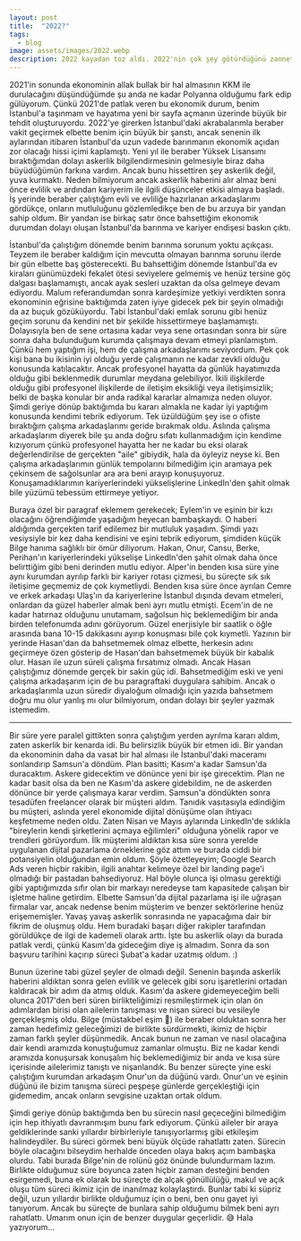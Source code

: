 ```yaml
---
layout: post
title:  "2022?"
tags:
  - blog
image: assets/images/2022.webp
description: 2022 kayadan toz aldı. 2022'nin çok şey götürdüğünü zannettiğim anlar olsa da yılın sonunda hiç de öyle olmadığını görmüş oldum. Geçtiğimiz yıl bir şeyler götürmüş olabilir, ancak yerine koyamayacağım pek çok şey kattı.
---
```

2021'in sonunda ekonominin allak bullak bir hal almasının KKM ile durulacağını düşündüğümde şu anda ne kadar Polyanna olduğumu fark edip gülüyorum. Çünkü 2021'de patlak veren bu ekonomik durum, benim İstanbul'a taşınmam ve hayatıma yeni bir sayfa açmanın üzerinde büyük bir tehdit oluşturuyordu. 2022'ye girerken İstanbul'daki akrabalarımla beraber vakit geçirmek elbette benim için büyük bir şanstı, ancak senenin ilk aylarından itibaren İstanbul'da uzun vadede barınmanın ekonomik açıdan zor olacağı hissi içimi kaplamıştı. Yeni yıl ile beraber Yüksek Lisansımı bıraktığımdan dolayı askerlik bilgilendirmesinin gelmesiyle biraz daha büyüdüğümün farkına vardım. Ancak bunu hissettiren şey askerlik değil, yuva kurmaktı. Neden bilmiyorum ancak askerlik haberini alır almaz beni önce evlilik ve ardından kariyerim ile ilgili düşünceler etkisi almaya başladı. İş yerinde beraber çalıştığım evli ve evliliğe hazırlanan arkadaşlarımı gördükçe, onların mutluluğunu gözlemledikçe ben de bu arzuya bir yandan sahip oldum. Bir yandan ise birkaç satır  önce bahsettiğim ekonomik durumdan dolayı oluşan İstanbul'da barınma ve kariyer endişesi baskın çıktı.

İstanbul'da çalıştığım dönemde benim barınma sorunum yoktu açıkçası. Teyzem ile beraber kaldığım için mevcutta olmayan barınma sorunu ilerde bir gün elbette baş gösterecekti. Bu bahsettiğim dönemde İstanbul'da ev kiraları günümüzdeki fekalet ötesi seviyelere gelmemiş ve henüz tersine göç dalgası başlamamıştı, ancak ayak sesleri uzaktan da olsa gelmeye devam ediyordu. Malum referandumdan sonra kardeşimize yetkiyi verdikten sonra ekonominin eğrisine baktığımda zaten iyiye gidecek pek bir şeyin olmadığı da az buçuk gözüküyordu. Tabi İstanbul'daki emlak sorunu gibi henüz geçim sorunu da kendini net bir şekilde hissettirmeye başlamamıştı. Dolayısıyla ben de sene ortasına kadar veya sene ortasından sonra bir süre sonra daha bulunduğum kurumda çalışmaya devam etmeyi planlamıştım. Çünkü hem yaptığım işi, hem de çalışma arkadaşlarımı seviyordum. Pek çok kişi bana bu ikisinin iyi olduğu yerde çalışmanın ne kadar zevkli olduğu konusunda katılacaktır. Ancak profesyonel hayatta da günlük hayatımızda olduğu gibi beklenmedik durumlar meydana gelebiliyor. İkili ilişkilerde olduğu gibi profesyonel ilişkilerde de iletişim eksikliği veya iletişimsizlik; belki de başka konular bir anda radikal kararlar almamıza neden oluyor. Şimdi geriye dönüp baktığımda bu kararı almakla ne kadar iyi yaptığım konusunda kendimi tebrik ediyorum. Tek üzüldüğüm şey ise o ofiste bıraktığım çalışma arkadaşlarımı geride bırakmak oldu. Aslında çalışma arkadaşlarım diyerek bile şu anda doğru sıfatı kullanmadığım için kendime kızıyorum çünkü profesyonel hayatta her ne kadar bu eksi olarak değerlendirilse de gerçekten "aile" gibiydik, hala da öyleyiz neyse ki. Ben çalışma arkadaşlarımın günlük tempolarını bilmediğim için aramaya pek çekinsem de sağolsunlar ara ara beni arayıp konuşuyoruz. Konuşamadıklarımın kariyerlerindeki yükselişlerine LinkedIn'den şahit olmak bile yüzümü tebessüm ettirmeye yetiyor.

Buraya özel bir paragraf eklemem gerekecek; Eylem'in ve eşinin bir kızı olacağını öğrendiğimde yaşadığım heyecan bambaşkaydı. O haberi aldığımda gerçekten tarif edilemez bir mutluluk yaşadım. Şimdi yazı vesiysiyle bir kez daha kendisini ve eşini tebrik ediyorum, şimdiden küçük Bilge hanıma sağlıklı bir ömür diliyorum. Hakan, Onur, Cansu, Berke, Perihan'ın kariyerlerindeki yükselişe LinkedIn'den şahit olmak daha önce belirttiğim gibi beni derinden mutlu ediyor. Alper'in benden kısa süre yine aynı kurumdan ayrılıp farklı bir kariyer rotası çizmesi, bu süreçte sık sık iletişime geçmemiz de çok kıymetliydi. Benden kısa süre önce ayrılan Cemre ve erkek arkadaşı Ulaş'ın da kariyerlerine İstanbul dışında devam etmeleri, onlardan da güzel haberler almak beni ayrı mutlu etmişti. Ecem'in de ne kadar hatırnaz olduğunu unutamam, sağolsun hiç beklemediğim bir anda birden telefonumda adını görüyorum. Güzel enerjisiyle bir saatlik o öğle arasında bana 10-15 dakikasını ayırıp konuşması bile çok kıymetli. Yazının bir yerinde Hasan'dan da bahsetmemek olmaz elbette, herkesin adını geçirmeye özen gösterip de Hasan'dan bahsetmemek büyük bir kabalık olur. Hasan ile uzun süreli çalışma fırsatımız olmadı. Ancak Hasan çalıştığımız dönemde gerçek bir sakin güç idi. Bahsetmediğim eski ve yeni çalışma arkadaşarım için de bu paragraftaki duygulara sahibim. Ancak o arkadaşlarımla uzun süredir diyaloğum olmadığı için yazıda bahsetmem doğru mu olur yanlış mı olur bilmiyorum, ondan dolayı bir şeyler yazmak istemedim.

___

Bir süre yere paralel gittikten sonra çalıştığım yerden ayrılma kararı aldım, zaten askerlik bir kenarda idi. Bu belirsizlik büyük bir etmen idi. Bir yandan da ekonominin daha da vasat bir hal alması ile İstanbul'daki maceramı sonlandırıp Samsun'a döndüm. Plan basitti; Kasım'a kadar Samsun'da duracaktım. Askere gidecektim ve dönünce yeni bir işe girecektim. Plan ne kadar basit olsa da ben ne Kasım'da askere gidebildim, ne de askerden dönünce bir yerde çalışmaya karar verdim. Samsun'a döndükten sonra tesadüfen freelancer olarak bir müşteri aldım. Tanıdık vasıtasıyla edindiğim bu müşteri, aslında yerel ekonomide dijital dönüşüme olan ihtiyacı keşfetmeme neden oldu. Zaten Nisan ve Mayıs aylarında LinkedIn'de sıklıkla "bireylerin kendi şirketlerini açmaya eğilimleri" olduğuna yönelik rapor ve trendleri görüyordum. İlk müşterimi aldıktan kısa süre sonra yerelde uygulanan dijital pazarlama örneklerine göz attım ve burada ciddi bir potansiyelin olduğundan emin oldum. Şöyle özetleyeyim; Google Search Ads veren hiçbir rakibin, ilgili anahtar kelimeye özel bir landing page'i olmadığı bir pastadan bahsediyoruz. Hal böyle olunca işi olmasu gerektiği gibi yaptığımızda sıfır olan bir markayı neredeyse tam kapasitede çalışan bir işletme haline getirdim. Elbette Samsun'da dijital pazarlama işi ile uğraşan firmalar var, ancak nedense benim müşterim ve benzer sektörlerine henüz erişememişler. Yavaş yavaş askerlik sonrasında ne yapacağıma dair bir fikrim de oluşmuş oldu. Hem buradaki başarı diğer rakipler tarafından görüldükçe de ilgi de kademeli olarak arttı. İşte bu askerlik olayı da burada patlak verdi, çünkü Kasım'da gideceğim diye iş almadım. Sonra da son başvuru tarihini kaçırıp süreci Şubat'a kadar uzatmış oldum. :)

Bunun üzerine tabi güzel şeyler de olmadı değil. Senenin başında askerlik haberini aldıktan sonra gelen evlilik ve gelecek gibi soru işaretlerini ortadan kaldıracak bir adım da atmış olduk. Kasım'da askere gidemeyeceğim belli olunca 2017'den beri süren birlikteliğimizi resmileştirmek için olan ön adımlardan birisi olan ailelerin tanışması ve nişan süreci bu vesileyle gerçekleşmiş oldu. Bilge (müstakbel eşim 🙂) ile beraber olduktan sonra her zaman hedefimiz geleceğimizi de birlikte sürdürmekti, ikimiz de hiçbir zaman farklı şeyler düşünmedik. Ancak bunun ne zaman ve nasıl olacağına dair kendi aramızda konuştuğumuz zamanlar olmuştu. Biz ne kadar kendi aramızda konuşursak konuşalım hiç beklemediğimiz bir anda ve kısa süre içerisinde ailelerimiz tanıştı ve nişanlandık. Bu benzer süreçte yine eski çalıştığım kurumdan arkadaşım Onur'un da düğünü vardı. Onur'un ve eşinin düğünü ile bizim tanışma süreci peşpeşe günlerde gerçekleştiği için gidemedim, ancak onların sevgisine uzaktan ortak oldum.

Şimdi geriye dönüp baktığımda ben bu sürecin nasıl geçeceğini bilmediğim için hep ithiyatlı davranmışım bunu fark ediyorum. Çünkü aileler bir araya geldiklerinde sanki yıllardır birbirleriyle tanışıyorlarmış gibi etkileşim halindeydiler. Bu süreci görmek beni büyük ölçüde rahatlattı zaten. Sürecin böyle olacağını bilseydim herhalde önceden olaya bakış açım bambaşka olurdu. Tabi burada Bilge'nin de rolünü göz önünde bulundurmam lazım. Birlikte olduğumuz süre boyunca zaten hiçbir zaman desteğini benden esirgemedi, buna ek olarak bu süreçte de alçak gönüllülüğü, makul ve açık oluşu tüm süreci ikimiz için de inanılmaz kolaylaştırdı. Bunlar tabi ki süpriz değil, uzun yıllardır birlikte olduğumuz için o beni, ben onu gayet iyi tanıyorum. Ancak bu süreçte de bunlara sahip olduğumu bilmek beni ayrı rahatlattı. Umarım onun için de benzer duygular geçerlidir. 😅
Hala yazıyorum...
